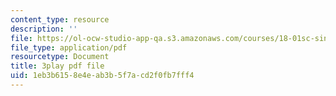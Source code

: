 ```yaml
---
content_type: resource
description: ''
file: https://ol-ocw-studio-app-qa.s3.amazonaws.com/courses/18-01sc-single-variable-calculus-fall-2010/1eb3b6158e4eab3b5f7acd2f0fb7fff4_4Q37iOyBq44.pdf
file_type: application/pdf
resourcetype: Document
title: 3play pdf file
uid: 1eb3b615-8e4e-ab3b-5f7a-cd2f0fb7fff4
---
```


